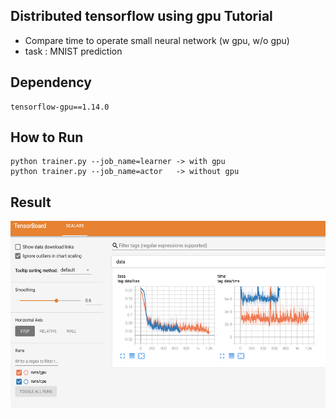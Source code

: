 ## Distributed tensorflow using gpu Tutorial

* Compare time to operate small neural network (w gpu, w/o gpu)
* task : MNIST prediction

## Dependency

```
tensorflow-gpu==1.14.0
```

## How to Run

```
python trainer.py --job_name=learner -> with gpu
python trainer.py --job_name=actor   -> without gpu
```

## Result

<div align="center">
  <img src="source/image.png" width="100%" height='300'>
</div>